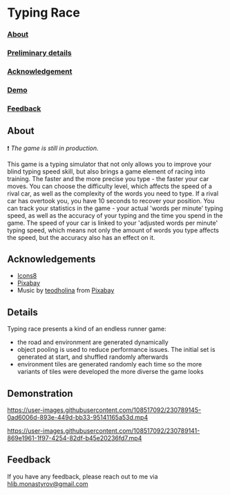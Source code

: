 # Typing Race

### [About ](#about)
### [Preliminary details](#details)
### [Acknowledgement ](#acknowledgements)
### [Demo](#demonstration)
### [Feedback ](#feedback)

## About
❗ *The game is still in production.*

This game is a typing simulator that not only allows you to improve your blind typing speed skill, but also brings a game element of racing into training. The faster and the more precise you type - the faster your car moves. 
You can choose the difficulty level, which affects the speed of a rival car, as well as the complexity of the words you need to type. If a rival car has overtook you, you have 10 seconds to recover your position.
You can track your statistics in the game - your actual 'words per minute' typing speed, as well as the accuracy of your typing and the time you spend in the game. The speed of your car is linked to your 'adjusted words per minute' typing speed, which means not only the amount of words you type affects the speed, but the accuracy also has an effect on it.

## Acknowledgements
 - [Icons8](https://icons8.com/)
 - [Pixabay](https://pixabay.com/)
 - Music by <a href="https://pixabay.com/users/teodholina-32752748/?utm_source=link-attribution&amp;utm_medium=referral&amp;utm_campaign=music&amp;utm_content=141320">teodholina</a> from <a href="https://pixabay.com/music//?utm_source=link-attribution&amp;utm_medium=referral&amp;utm_campaign=music&amp;utm_content=141320">Pixabay</a>

## Details

Typing race presents a kind of an endless runner game:
- the road and environment are generated dynamically
- object pooling is used to reduce performance issues. The initial set is generated at start, and shuffled randomly afterwards
- environment tiles are generated randomly each time so the more variants of tiles were developed the more diverse the game looks 

## Demonstration

https://user-images.githubusercontent.com/108517092/230789145-0ad6006d-893e-449d-bb33-95141165a53d.mp4

https://user-images.githubusercontent.com/108517092/230789141-869e1961-1f97-4254-82df-b45e20236fd7.mp4

## Feedback

If you have any feedback, please reach out to me via hlib.monastyrov@gmail.com
